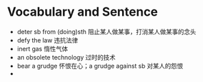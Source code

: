 # Vocabulary and Sentence
* deter sb from (doing)sth 阻止某人做某事，打消某人做某事的念头
* defy the law 违抗法律
* inert gas 惰性气体
* an obsolete technology 过时的技术
* bear a grudge 怀恨在心；a grudge against sb 对某人的怨恨
* 
